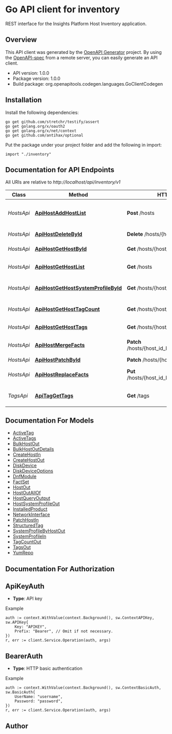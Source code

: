 # Go API client for inventory

REST interface for the Insights Platform Host Inventory application.

## Overview
This API client was generated by the [OpenAPI Generator](https://openapi-generator.tech) project.  By using the [OpenAPI-spec](https://www.openapis.org/) from a remote server, you can easily generate an API client.

- API version: 1.0.0
- Package version: 1.0.0
- Build package: org.openapitools.codegen.languages.GoClientCodegen

## Installation

Install the following dependencies:

```shell
go get github.com/stretchr/testify/assert
go get golang.org/x/oauth2
go get golang.org/x/net/context
go get github.com/antihax/optional
```

Put the package under your project folder and add the following in import:

```golang
import "./inventory"
```

## Documentation for API Endpoints

All URIs are relative to *http://localhost/api/inventory/v1*

Class | Method | HTTP request | Description
------------ | ------------- | ------------- | -------------
*HostsApi* | [**ApiHostAddHostList**](docs/HostsApi.md#apihostaddhostlist) | **Post** /hosts | Create/update multiple host and add them to the host list
*HostsApi* | [**ApiHostDeleteById**](docs/HostsApi.md#apihostdeletebyid) | **Delete** /hosts/{host_id_list} | Delete hosts by IDs
*HostsApi* | [**ApiHostGetHostById**](docs/HostsApi.md#apihostgethostbyid) | **Get** /hosts/{host_id_list} | Find hosts by their IDs
*HostsApi* | [**ApiHostGetHostList**](docs/HostsApi.md#apihostgethostlist) | **Get** /hosts | Read the entire list of hosts
*HostsApi* | [**ApiHostGetHostSystemProfileById**](docs/HostsApi.md#apihostgethostsystemprofilebyid) | **Get** /hosts/{host_id_list}/system_profile | Return one or more hosts system profile
*HostsApi* | [**ApiHostGetHostTagCount**](docs/HostsApi.md#apihostgethosttagcount) | **Get** /hosts/{host_id_list}/tags/count | Get the number of tags on a host
*HostsApi* | [**ApiHostGetHostTags**](docs/HostsApi.md#apihostgethosttags) | **Get** /hosts/{host_id_list}/tags | Get the tags on a host
*HostsApi* | [**ApiHostMergeFacts**](docs/HostsApi.md#apihostmergefacts) | **Patch** /hosts/{host_id_list}/facts/{namespace} | Merge facts under a namespace
*HostsApi* | [**ApiHostPatchById**](docs/HostsApi.md#apihostpatchbyid) | **Patch** /hosts/{host_id_list} | Update a host
*HostsApi* | [**ApiHostReplaceFacts**](docs/HostsApi.md#apihostreplacefacts) | **Put** /hosts/{host_id_list}/facts/{namespace} | Replace facts under a namespace
*TagsApi* | [**ApiTagGetTags**](docs/TagsApi.md#apitaggettags) | **Get** /tags | Get the active host tags for a given account


## Documentation For Models

 - [ActiveTag](docs/ActiveTag.md)
 - [ActiveTags](docs/ActiveTags.md)
 - [BulkHostOut](docs/BulkHostOut.md)
 - [BulkHostOutDetails](docs/BulkHostOutDetails.md)
 - [CreateHostIn](docs/CreateHostIn.md)
 - [CreateHostOut](docs/CreateHostOut.md)
 - [DiskDevice](docs/DiskDevice.md)
 - [DiskDeviceOptions](docs/DiskDeviceOptions.md)
 - [DnfModule](docs/DnfModule.md)
 - [FactSet](docs/FactSet.md)
 - [HostOut](docs/HostOut.md)
 - [HostOutAllOf](docs/HostOutAllOf.md)
 - [HostQueryOutput](docs/HostQueryOutput.md)
 - [HostSystemProfileOut](docs/HostSystemProfileOut.md)
 - [InstalledProduct](docs/InstalledProduct.md)
 - [NetworkInterface](docs/NetworkInterface.md)
 - [PatchHostIn](docs/PatchHostIn.md)
 - [StructuredTag](docs/StructuredTag.md)
 - [SystemProfileByHostOut](docs/SystemProfileByHostOut.md)
 - [SystemProfileIn](docs/SystemProfileIn.md)
 - [TagCountOut](docs/TagCountOut.md)
 - [TagsOut](docs/TagsOut.md)
 - [YumRepo](docs/YumRepo.md)


## Documentation For Authorization



## ApiKeyAuth

- **Type**: API key

Example

```golang
auth := context.WithValue(context.Background(), sw.ContextAPIKey, sw.APIKey{
    Key: "APIKEY",
    Prefix: "Bearer", // Omit if not necessary.
})
r, err := client.Service.Operation(auth, args)
```


## BearerAuth

- **Type**: HTTP basic authentication

Example

```golang
auth := context.WithValue(context.Background(), sw.ContextBasicAuth, sw.BasicAuth{
    UserName: "username",
    Password: "password",
})
r, err := client.Service.Operation(auth, args)
```


## Author



